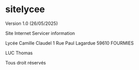 # sitelycee
Version 1.0 (26/05/2025)

Site Internet Servicer information 

Lycée Camille Claudel
1 Rue Paul Lagardue
59610 FOURMIES

LUC Thomas

Tous droit réservés